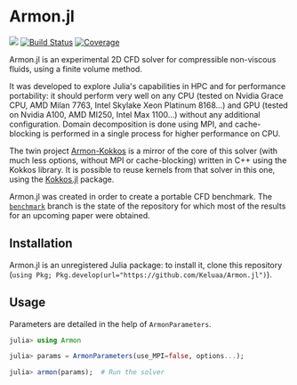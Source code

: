 # Armon.jl

[![](https://img.shields.io/badge/docs-dev-blue.svg)](https://keluaa.github.io/Armon.jl/dev)
[![Build Status](https://github.com/Keluaa/Armon.jl/actions/workflows/CI.yml/badge.svg?branch=main)](https://github.com/Keluaa/Armon.jl/actions/workflows/CI.yml?query=branch%3Amain)
[![Coverage](https://codecov.io/gh/Keluaa/Armon.jl/branch/main/graph/badge.svg)](https://codecov.io/gh/Keluaa/Armon.jl)

Armon.jl is an experimental 2D CFD solver for compressible non-viscous fluids, using a finite volume method.

It was developed to explore Julia's capabilities in HPC and for performance portability: it should
perform very well on any CPU (tested on Nvidia Grace CPU, AMD Milan 7763, Intel Skylake Xeon Platinum 8168...)
and GPU (tested on Nvidia A100, AMD MI250, Intel Max 1100...) without any additional configuration.
Domain decomposition is done using MPI, and cache-blocking is performed in a single process for
higher performance on CPU.

The twin project [Armon-Kokkos](https://github.com/Keluaa/Armon-Kokkos) is a mirror of the core of
this solver (with much less options, without MPI or cache-blocking) written in C++ using the Kokkos library.
It is possible to reuse kernels from that solver in this one, using the
[Kokkos.jl](https://github.com/Keluaa/Kokkos.jl) package.

Armon.jl was created in order to create a portable CFD benchmark.
The [`benchmark`](https://github.com/Keluaa/Armon.jl/tree/benchmark) branch is the state of the
repository for which most of the results for an upcoming paper were obtained.

## Installation

Armon.jl is an unregistered Julia package: to install it, clone this repository
(`using Pkg; Pkg.develop(url="https://github.com/Keluaa/Armon.jl")`).

## Usage

Parameters are detailed in the help of `ArmonParameters`.

```julia
julia> using Armon

julia> params = ArmonParameters(use_MPI=false, options...);

julia> armon(params);  # Run the solver
```
